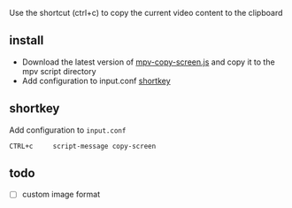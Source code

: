 
Use the shortcut (ctrl+c) to copy the current video content to the clipboard

## install
- Download the latest version of [mpv-copy-screen.js](https://github.com/mpv-easy/mpv-easy/releases) and copy it to the mpv script directory
- Add configuration to input.conf [shortkey](https://github.com/mpv-easy/mpv-easy/tree/main/mpv-copy-screen#shortkey)

## shortkey
Add configuration to `input.conf`

```
CTRL+c     script-message copy-screen
```


## todo
- [ ] custom image format